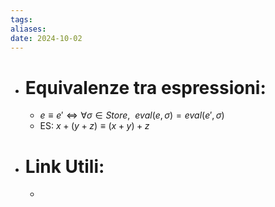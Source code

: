 ```yaml
---
tags: 
aliases: 
date: 2024-10-02
---
```

- # Equivalenze tra espressioni:
	- $e \equiv e' \iff \forall \sigma \in Store, \ \ eval(e, \sigma)=eval(e', \sigma)$  
	- ES: $x+(y+z)\equiv (x+y)+z$ 
- # Link Utili:
	- 